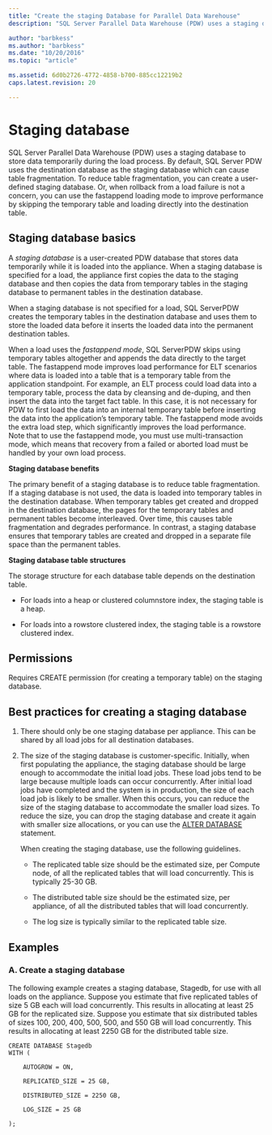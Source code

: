 ```yaml
---
title: "Create the staging Database for Parallel Data Warehouse"
description: "SQL Server Parallel Data Warehouse (PDW) uses a staging database to store data temporarily during the load process."

author: "barbkess" 
ms.author: "barbkess"
ms.date: "10/20/2016"
ms.topic: "article"

ms.assetid: 6d0b2726-4772-4858-b700-885cc12219b2
caps.latest.revision: 20

---
```

# Staging database 
SQL Server Parallel Data Warehouse (PDW) uses a staging database to store data temporarily during the load process. By default, SQL Server PDW uses the destination database as the staging database which can cause table fragmentation. To reduce table fragmentation, you can create a user-defined staging database. Or, when rollback from a load failure is not a concern, you can use the fastappend loading mode to improve performance by skipping the temporary table and loading directly into the destination table.  
  
## <a name="StagingDatabase"></a>Staging database basics  
A *staging database* is a user-created PDW database that stores data temporarily while it is loaded into the appliance. When a staging database is specified for a load, the appliance first copies the data to the staging database and then copies the data from temporary tables in the staging database to permanent tables in the destination database.  
  
When a staging database is not specified for a load, SQL ServerPDW creates the temporary tables in the destination database and uses them to store the loaded data before it inserts the loaded data into the permanent destination tables.  
  
When a load uses the *fastappend mode*, SQL ServerPDW skips using temporary tables altogether and appends the data directly to the target table. The fastappend mode improves load performance for ELT scenarios where data is loaded into a table that is a temporary table from the application standpoint. For example, an ELT process could load data into a temporary table, process the data by cleansing and de-duping, and then insert the data into the target fact table. In this case, it is not necessary for PDW to first load the data into an internal temporary table before inserting the data into the application’s temporary table. The fastappend mode avoids the extra load step, which significantly improves the load performance. Note that to use the fastappend mode, you must use multi-transaction mode, which means that recovery from a failed or aborted load must be handled by your own load process.  
  
**Staging database benefits**  
  
The primary benefit of a staging database is to reduce table fragmentation. If a staging database is not used, the data is loaded into temporary tables in the destination database. When temporary tables get created and dropped in the destination database, the pages for the temporary tables and permanent tables become interleaved. Over time, this causes table fragmentation and degrades performance. In contrast, a staging database ensures that temporary tables are created and dropped in a separate file space than the permanent tables.  
  
**Staging database table structures**  
  
The storage structure for each database table depends on the destination table.  
  
-   For loads into a heap or clustered columnstore index, the staging table is a heap.  
  
-   For loads into a rowstore clustered index, the staging table is a rowstore clustered index.  
  
## <a name="Permissions"></a>Permissions  
Requires CREATE permission (for creating a temporary table) on the staging database. 

<!-- MISSING LINKS

For more information, see [Grant Permissions to load data](grant-permissions-to-load-data.md).  

-->
  
## <a name="CreatingStagingDatabase"></a>Best practices for creating a staging database  
  
1.  There should only be one staging database per appliance. This can be shared by all load jobs for all destination databases.  
  
2.  The size of the staging database is customer-specific. Initially, when first populating the appliance, the staging database should be large enough to accommodate the initial load jobs. These load jobs tend to be large because multiple loads can occur concurrently. After initial load jobs have completed and the system is in production, the size of each load job is likely to be smaller. When this occurs, you can reduce the size of the staging database to accommodate the smaller load sizes. To reduce the size, you can drop the staging database and create it again with smaller size allocations, or you can use the [ALTER DATABASE](https://docs.microsoft.com/sql/t-sql/statements/alter-database-parallel-data-warehouse) statement.  
  
    When creating the staging database, use the following guidelines.  
  
    -   The replicated table size should be the estimated size, per Compute node, of all the replicated tables that will load concurrently. This is typically 25-30 GB.  
  
    -   The distributed table size should be the estimated size, per appliance, of all the distributed tables that will load concurrently.  
  
    -   The log size is typically similar to the replicated table size.  
  
## <a name="Examples"></a>Examples  
  
### A. Create a staging database 
The following example creates a staging database, Stagedb, for use with all loads on the appliance. Suppose you estimate that five replicated tables of size 5 GB each will load concurrently. This results in allocating at least 25 GB for the replicated size. Suppose you estimate that six distributed tables of sizes 100, 200, 400, 500, 500, and 550 GB will load concurrently. This results in allocating at least 2250 GB for the distributed table size.  
  
```  
CREATE DATABASE Stagedb  
WITH (  
  
    AUTOGROW = ON,  
  
    REPLICATED_SIZE = 25 GB,  
  
    DISTRIBUTED_SIZE = 2250 GB,  
  
    LOG_SIZE = 25 GB  
  
);  
```  

<!-- MISSING LINKS
 
## See Also  
[Common metadata query examples](metadata-query-examples.md)  

-->
  
